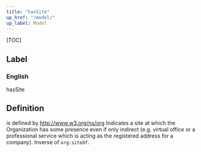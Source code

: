 ```yaml
---
title: "hasSite"
up_href: "/model/"
up_label: Model
---
```


[TOC]

## Label

### English
hasSite


## Definition
is defined by http://www.w3.org/ns/org Indicates a site at which the Organization has some presence even if only indirect (e.g. virtual office or a professional service which is acting as the registered address for a company). Inverse of `org:siteOf`. 


    
